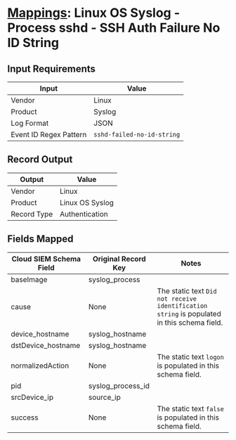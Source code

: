 # [Mappings](README.md): Linux OS Syslog - Process sshd - SSH Auth Failure No ID String

## Input Requirements

|Input|Value|
|-----|-----|
|Vendor|Linux|
|Product|Syslog|
|Log Format|JSON|
|Event ID Regex Pattern|`sshd-failed-no-id-string`|

## Record Output

|Output|Value|
|------|-----|
|Vendor|Linux|
|Product|Linux OS Syslog|
|Record Type|Authentication|

## Fields Mapped

|Cloud SIEM Schema Field|Original Record Key|Notes|
|-----------------------|-------------------|-----|
|baseImage|syslog_process||
|cause|None|The static text `Did not receive identification string` is populated in this schema field.|
|device_hostname|syslog_hostname||
|dstDevice_hostname|syslog_hostname||
|normalizedAction|None|The static text `logon` is populated in this schema field.|
|pid|syslog_process_id||
|srcDevice_ip|source_ip||
|success|None|The static text `false` is populated in this schema field.|

